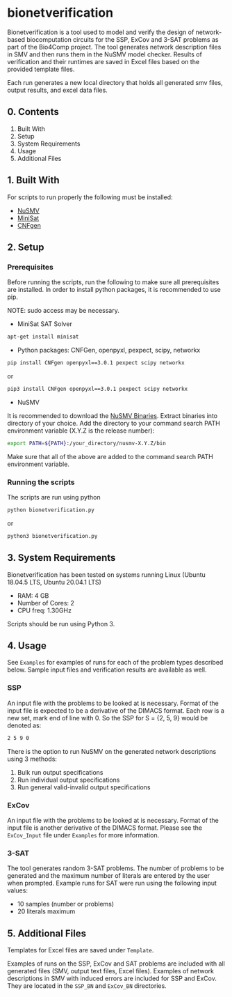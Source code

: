 # bionetverification
Bionetverification is a tool used to model and verify the design of network-based biocomputation circuits for the SSP, ExCov and 3-SAT problems as part of the Bio4Comp project. The tool generates network description files in SMV and then runs them in the NuSMV model checker. Results of verification and their runtimes are saved in Excel files based on the provided template files.

Each run generates a new local directory that holds all generated smv files, output results, and excel data files.

## 0. Contents
1. Built With 
2. Setup
3. System Requirements
4. Usage
5. Additional Files

## 1. Built With
For scripts to run properly the following must be installed:
* [NuSMV](http://nusmv.fbk.eu/)
* [MiniSat](http://minisat.se/)
* [CNFgen](https://massimolauria.net/cnfgen/)

## 2. Setup
### Prerequisites
Before running the scripts, run the following to make sure all prerequisites are installed. In order to install python packages, it is recommended to use pip.

NOTE: sudo access may be necessary.

* MiniSat SAT Solver
```sh
apt-get install minisat
```
* Python packages: CNFGen, openpyxl, pexpect, scipy, networkx
```sh
pip install CNFgen openpyxl==3.0.1 pexpect scipy networkx
```
or
```sh
pip3 install CNFgen openpyxl==3.0.1 pexpect scipy networkx
```
* NuSMV

It is recommended to download the [NuSMV Binaries](http://nusmv.fbk.eu/NuSMV/download/getting_bin-v2.html).
Extract binaries into directory of your choice. Add the directory to your command search PATH environment variable (X.Y.Z is the release number):
```sh
export PATH=${PATH}:/your_directory/nusmv-X.Y.Z/bin
```
Make sure that all of the above are added to the command search PATH environment variable.

### Running the scripts
The scripts are run using python 
```sh
python bionetverification.py
```
or
```sh
python3 bionetverification.py
```

## 3. System Requirements
Bionetverification has been tested on systems running Linux (Ubuntu 18.04.5 LTS, Ubuntu 20.04.1 LTS)
* RAM: 4 GB
* Number of Cores: 2
* CPU freq: 1.30GHz

Scripts should be run using Python 3.

## 4. Usage
See `Examples` for examples of runs for each of the problem types described below. Sample input files and verification results are available as well.

### SSP
An input file with the problems to be looked at is necessary. Format of the input file is expected to be a derivative of the DIMACS format. Each row is a new set, mark end of line with 0. So the SSP for S = {2, 5, 9} would be denoted as:
```sh
2 5 9 0
```
There is the option to run NuSMV on the generated network descriptions using 3 methods:
1. Bulk run output specifications
2. Run individual output specifications
3. Run general valid-invalid output specifications

### ExCov
An input file with the problems to be looked at is necessary. Format of the input file is another derivative of the DIMACS format. Please see the `ExCov_Input` file under `Examples` for more information.

### 3-SAT
The tool generates random 3-SAT problems. The number of problems to be generated and the maximum number of literals are entered by the user when prompted. Example runs for SAT were run using the following input values:
* 10 samples (number or problems)
* 20 literals maximum

## 5. Additional Files
Templates for Excel files are saved under `Template`.

Examples of runs on the SSP, ExCov and SAT problems are included with all generated files (SMV, output text files, Excel files).
Examples of network descriptions in SMV with induced errors are included for SSP and ExCov. They are located in the `SSP_BN` and `ExCov_BN` directories.
